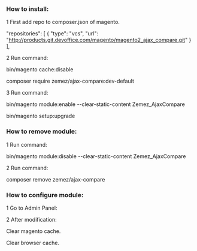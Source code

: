 ### How to install:

1 First add repo to composer.json of magento.

"repositories": [
        {
            "type": "vcs",
            "url": "http://products.git.devoffice.com/magento/magento2_ajax_compare.git"
        }
    ],

2 Run command:

bin/magento cache:disable

composer require zemez/ajax-compare:dev-default

3 Run command:

bin/magento module:enable --clear-static-content Zemez_AjaxCompare

bin/magento setup:upgrade


### How to remove module:

1 Run command:

bin/magento module:disable --clear-static-content Zemez_AjaxCompare

2 Run command:

composer remove zemez/ajax-compare



### How to configure module:

1 Go to Admin Panel:

2 After modification:

Clear magento cache.

Clear browser cache.
